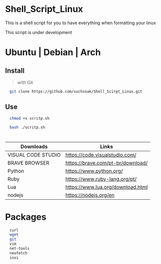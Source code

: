 # Shell_Script_Linux
This is a shell script for you to have everything when formatting your linux

This script is under development

# Ubuntu | Debian | Arch

## Install

> with Git

```sh
  git clone https://github.com/suchsoak/Shell_Scirpt_Linux.git
```

## Use

```sh
  chmod +x scritp.sh
```

```sh
  bash ./scritp.sh
```
#

| Downloads |  Links |
| ------ | ------ |
| VISUAL CODE STUDIO | https://code.visualstudio.com/
| BRAVE BROWSER | https://brave.com/pt-br/download/
|  Python | https://www.python.org/
|  Ruby | https://www.ruby-lang.org/pt/
|  Lua | https://www.lua.org/download.html
|  nodejs | https://nodejs.org/en

# Packages

```sh
  curl
  wget
  git
  vim
  net-tools
  neofetch
  inxi
```
